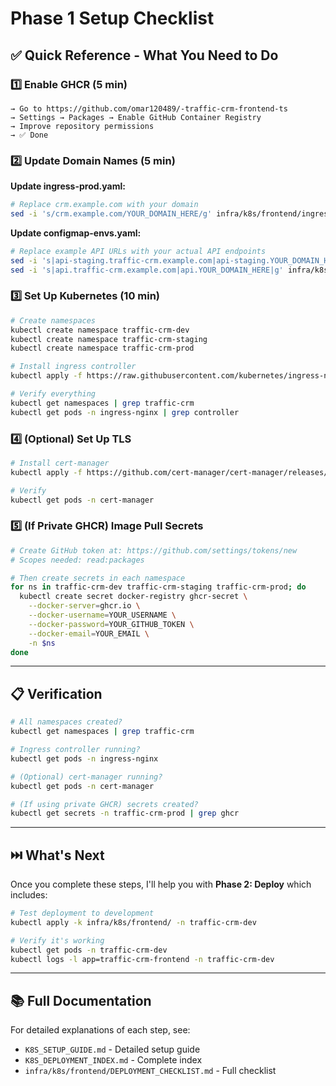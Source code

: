 # Phase 1 Setup Checklist

## ✅ Quick Reference - What You Need to Do

### 1️⃣ Enable GHCR (5 min)

```
→ Go to https://github.com/omar120489/-traffic-crm-frontend-ts
→ Settings → Packages → Enable GitHub Container Registry
→ Improve repository permissions
→ ✅ Done
```

### 2️⃣ Update Domain Names (5 min)

**Update ingress-prod.yaml:**

```bash
# Replace crm.example.com with your domain
sed -i 's/crm.example.com/YOUR_DOMAIN_HERE/g' infra/k8s/frontend/ingress-prod.yaml
```

**Update configmap-envs.yaml:**

```bash
# Replace example API URLs with your actual API endpoints
sed -i 's|api-staging.traffic-crm.example.com|api-staging.YOUR_DOMAIN_HERE|g' infra/k8s/frontend/configmap-envs.yaml
sed -i 's|api.traffic-crm.example.com|api.YOUR_DOMAIN_HERE|g' infra/k8s/frontend/configmap-envs.yaml
```

### 3️⃣ Set Up Kubernetes (10 min)

```bash
# Create namespaces
kubectl create namespace traffic-crm-dev
kubectl create namespace traffic-crm-staging
kubectl create namespace traffic-crm-prod

# Install ingress controller
kubectl apply -f https://raw.githubusercontent.com/kubernetes/ingress-nginx/controller-v1.8.1/deploy/static/provider/cloud/deploy.yaml

# Verify everything
kubectl get namespaces | grep traffic-crm
kubectl get pods -n ingress-nginx | grep controller
```

### 4️⃣ (Optional) Set Up TLS

```bash
# Install cert-manager
kubectl apply -f https://github.com/cert-manager/cert-manager/releases/download/v1.13.0/cert-manager.yaml

# Verify
kubectl get pods -n cert-manager
```

### 5️⃣ (If Private GHCR) Image Pull Secrets

```bash
# Create GitHub token at: https://github.com/settings/tokens/new
# Scopes needed: read:packages

# Then create secrets in each namespace
for ns in traffic-crm-dev traffic-crm-staging traffic-crm-prod; do
  kubectl create secret docker-registry ghcr-secret \
    --docker-server=ghcr.io \
    --docker-username=YOUR_USERNAME \
    --docker-password=YOUR_GITHUB_TOKEN \
    --docker-email=YOUR_EMAIL \
    -n $ns
done
```

---

## 📋 Verification

```bash
# All namespaces created?
kubectl get namespaces | grep traffic-crm

# Ingress controller running?
kubectl get pods -n ingress-nginx

# (Optional) cert-manager running?
kubectl get pods -n cert-manager

# (If using private GHCR) secrets created?
kubectl get secrets -n traffic-crm-prod | grep ghcr
```

---

## ⏭️ What's Next

Once you complete these steps, I'll help you with **Phase 2: Deploy** which includes:

```bash
# Test deployment to development
kubectl apply -k infra/k8s/frontend/ -n traffic-crm-dev

# Verify it's working
kubectl get pods -n traffic-crm-dev
kubectl logs -l app=traffic-crm-frontend -n traffic-crm-dev
```

---

## 📚 Full Documentation

For detailed explanations of each step, see:

- `K8S_SETUP_GUIDE.md` - Detailed setup guide
- `K8S_DEPLOYMENT_INDEX.md` - Complete index
- `infra/k8s/frontend/DEPLOYMENT_CHECKLIST.md` - Full checklist
